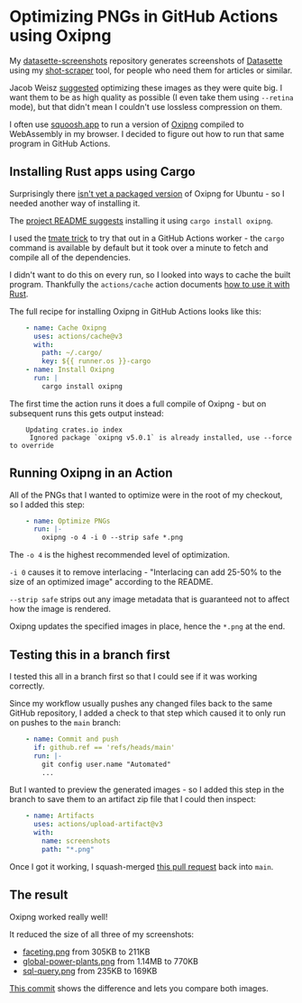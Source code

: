 # Optimizing PNGs in GitHub Actions using Oxipng

My [datasette-screenshots](https://github.com/simonw/datasette-screenshots) repository generates screenshots of [Datasette](https://datasette.io/) using my [shot-scraper](https://github.com/simonw/shot-scraper) tool, for people who need them for articles or similar.

Jacob Weisz [suggested](https://github.com/simonw/datasette-screenshots/issues/1) optimizing these images as they were quite big. I want them to be as high quality as possible (I even take them using `--retina` mode), but that didn't mean I couldn't use lossless compression on them.

I often use [squoosh.app](https://squoosh.app/) to run a version of [Oxipng](https://github.com/shssoichiro/oxipng) compiled to WebAssembly in my browser. I decided to figure out how to run that same program in GitHub Actions.

## Installing Rust apps using Cargo

Surprisingly there [isn't yet a packaged version](https://github.com/shssoichiro/oxipng/issues/69) of Oxipng for Ubuntu - so I needed another way of installing it.

The [project README suggests](https://github.com/shssoichiro/oxipng/blob/master/README.md#installing) installing it using `cargo install oxipng`.

I used the [tmate trick](https://til.simonwillison.net/github-actions/debug-tmate) to try that out in a GitHub Actions worker - the `cargo` command is available by default but it took over a minute to fetch and compile all of the dependencies.

I didn't want to do this on every run, so I looked into ways to cache the built program. Thankfully the `actions/cache` action documents [how to use it with Rust](https://github.com/actions/cache/blob/main/examples.md#rust---cargo).

The full recipe for installing Oxipng in GitHub Actions looks like this:

```yaml
    - name: Cache Oxipng
      uses: actions/cache@v3
      with:
        path: ~/.cargo/
        key: ${{ runner.os }}-cargo
    - name: Install Oxipng
      run: |
        cargo install oxipng
```

The first time the action runs it does a full compile of Oxipng - but on subsequent runs this gets output instead:

```
    Updating crates.io index
     Ignored package `oxipng v5.0.1` is already installed, use --force to override
```

## Running Oxipng in an Action

All of the PNGs that I wanted to optimize were in the root of my checkout, so I added this step:

```yaml
    - name: Optimize PNGs
      run: |-
        oxipng -o 4 -i 0 --strip safe *.png
```
The `-o 4` is the highest recommended level of optimization.

`-i 0` causes it to remove interlacing - "Interlacing can add 25-50% to the size of an optimized image" according to the README.

`--strip safe` strips out any image metadata that is guaranteed not to affect how the image is rendered.

Oxipng updates the specified images in place, hence the `*.png` at the end.

## Testing this in a branch first

I tested this all in a branch first so that I could see if it was working correctly.

Since my workflow usually pushes any changed files back to the same GitHub repository, I added a check to that step which caused it to only run on pushes to the `main` branch:

```yaml
    - name: Commit and push
      if: github.ref == 'refs/heads/main'
      run: |-
        git config user.name "Automated"
        ...
```
But I wanted to preview the generated images - so I added this step in the branch to save them to an artifact zip file that I could then inspect:

```yaml
    - name: Artifacts
      uses: actions/upload-artifact@v3
      with:
        name: screenshots
        path: "*.png"
```

Once I got it working, I squash-merged [this pull request](https://github.com/simonw/datasette-screenshots/pull/2) back into `main`.

## The result

Oxipng worked really well!

It reduced the size of all three of my screenshots:

- [faceting.png](https://github.com/simonw/datasette-screenshots/blob/main/faceting.png) from 305KB to 211KB
- [global-power-plants.png](https://github.com/simonw/datasette-screenshots/blob/main/global-power-plants.png) from 1.14MB to 770KB
- [sql-query.png](https://github.com/simonw/datasette-screenshots/blob/main/sql-query.png) from 235KB to 169KB

[This commit](https://github.com/simonw/datasette-screenshots/commit/0b7ccd8fe1c0fdc3714d768659a88bae1fa69ca4) shows the difference and lets you compare both images.
